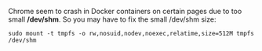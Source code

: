 Chrome seem to crash in Docker containers on certain pages due to too small **/dev/shm**. So you may have to fix the small /dev/shm size:   

```sudo mount -t tmpfs -o rw,nosuid,nodev,noexec,relatime,size=512M tmpfs /dev/shm```

